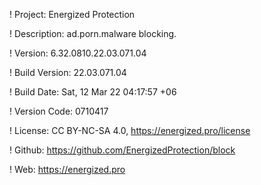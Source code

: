 ! Project: Energized Protection

! Description: ad.porn.malware blocking.

! Version: 6.32.0810.22.03.071.04

! Build Version: 22.03.071.04

! Build Date: Sat, 12 Mar 22 04:17:57 +06

! Version Code: 0710417

! License: CC BY-NC-SA 4.0, https://energized.pro/license

! Github: https://github.com/EnergizedProtection/block

! Web: https://energized.pro
